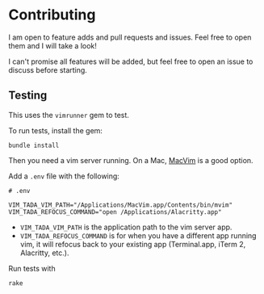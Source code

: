 # Contributing

I am open to feature adds and pull requests and issues. Feel free to open them and I will take a look!

I can't promise all features will be added, but feel free to open an issue to
  discuss before starting.

## Testing

This uses the `vimrunner` gem to test.

To run tests, install the gem:

```
bundle install
```

Then you need a vim server running. On a Mac,
[MacVim](https://macvim-dev.github.io/macvim/) is a good option.

Add a `.env` file with the following:

```
# .env

VIM_TADA_VIM_PATH="/Applications/MacVim.app/Contents/bin/mvim"
VIM_TADA_REFOCUS_COMMAND="open /Applications/Alacritty.app"
```

- `VIM_TADA_VIM_PATH` is the application path to the vim server app.
- `VIM_TADA_REFOCUS_COMMAND` is for when you have a different app running vim,
it will refocus back to your existing app (Terminal.app, iTerm 2, Alacritty,
etc.).

Run tests with

```
rake
```
